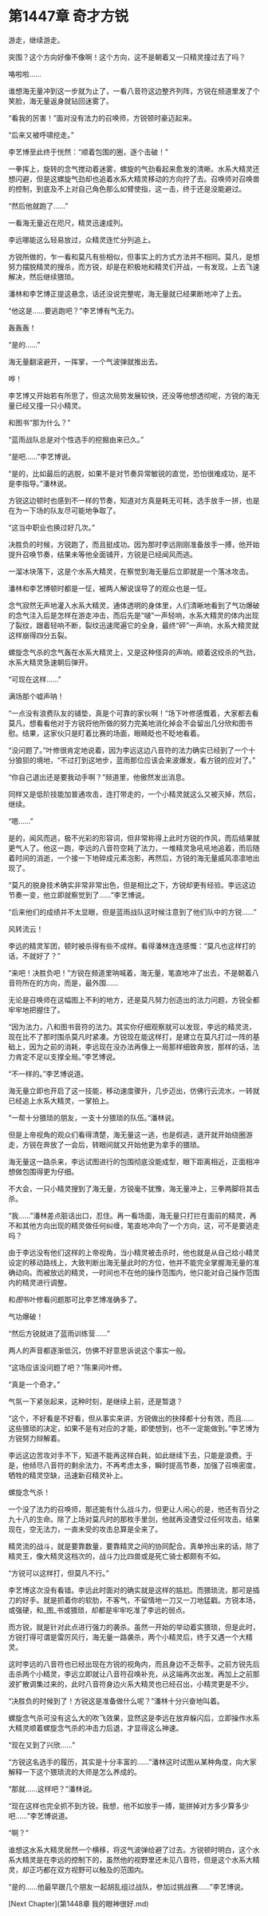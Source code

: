 # 第1447章 奇才方锐

游走，继续游走。

突围？这个方向好像不像啊！这个方向，这不是朝着又一只精灵撞过去了吗？

咯啦啦……

谁想海无量冲到这一步就为止了，一看八音符这边整齐列阵，方锐在频道里发了个笑脸，海无量返身就钻回迷雾了。

“看我的厉害！”面对没有法力的召唤师，方锐顿时豪迈起来。

“后来又被呼啸挖走。”

李艺博至此终于恍然：“顺着包围的圈，逐个击破！”

一拳挥上，旋转的念气搅动着迷雾，螺旋的气劲看起来愈发的清晰。水系大精灵还想闪避，但是这螺旋气劲却也追着水系大精灵移动的方向拧了去。召唤师对召唤兽的控制，到底及不上对自己角色那么如臂使指，这一击，终于还是没能避过。

“然后他就跑了……”

一看海无量近在咫尺，精灵迅速成列。

李远哪能这么轻易放过，众精灵连忙分列追上。

方锐所做的，乍一看和莫凡有些相似，但事实上的方式方法并不相同。莫凡，是想努力摆脱精灵的搜杀，而方锐，却是在积极地和精灵们开战，一有发现，上去飞速解决，然后继续猥琐。

潘林和李艺博正提这悬念，话还没说完整呢，海无量就已经果断地冲了上去。

“他这是……要逃跑吧？”李艺博有气无力。

轰轰轰！

“是的……”

海无量翻滚避开，一挥掌，一个气波弹就推出去。

哗！

李艺博又开始若有所思了，但这次局势发展较快，还没等他想透彻呢，方锐的海无量已经又撞一只小精灵。

和图书“那为什么？”

“蓝雨战队总是对个性选手的挖掘由来已久。”

“是吧……”李艺博说。

“是的，比如最后的逃脱，如果不是对节奏异常敏锐的直觉，恐怕很难成功，是不是李指导。”潘林说。

方锐这边顿时也感到不一样的节奏，知道对方真是耗无可耗，选手放手一拼，也是在为一下场的队友尽可能地争取了。

“这当中职业也换过好几次。”

决胜负的时候，方锐跑了，而且挺成功。因为那时李远刚刚准备放手一搏，他开始提升召唤节奏，结果未等他全面铺开，方锐是已经闻风而逃。

一溜冰块落下，这是个水系大精灵，在察觉到海无量后立即就是一个落冰攻击。

潘林和李艺博顿时都是一怔，被两人解说误导了的观众也是一怔。

念气寂然无声地灌入水系大精灵，通体透明的身体里，人们清晰地看到了气功爆破的念气注入后是怎样在游走冲击，而后先是“啵”一声轻响，水系大精灵的体内出现了裂纹，跟着轻响不断，裂纹迅速爬遍它的全身，最终“砰”一声响，水系大精灵就这样崩得四分五裂。

螺旋念气杀的念气轰在水系大精灵上，又是这种怪异的声响。顺着这绞杀的气劲，水系大精灵急速朝后弹开。

“可现在这样……”

满场那个嘘声呐！

“一点没有浪费队友的铺垫，真是个可靠的家伙啊！”场下叶修感慨着，大家都去看莫凡，想看看他对于方锐将他所做的努力完美地消化掉会不会留出几分欣和图书慰。结果，这家伙只是盯着比赛的场面，眼睛眨也不眨地看着。

“没问题了。”叶修很肯定地说着，因为李远这边八音符的法力确实已经到了一个十分狼狈的境地，“不过打到这地步，蓝雨那位应该会来波爆发，看方锐的应对了。”

“你自己退出还是要我动手啊？”频道里，他傲然发出消息。

同样又是低阶技能加普通攻击，连打带走的，一个小精灵就这么又被灭掉，然后，继续。

“嗯……”

是的，闻风而逃，极不光彩的形容词，但非常称得上此时方锐的作风，而后结果就更气人了。他这一跑，李远的八音符空耗了法力，一堆精灵急吼吼地追着，而后随着时间的消逝，一个接一下地碎成元素泡影，再然后，方锐的海无量威风凛凛地出现了。

“莫凡的脱身技术确实非常非常出色，但是相比之下，方锐却更有经验。李远这边节奏一变，他立即就察觉到了……”李艺博说。

“后来他们的成绩并不太显眼，但是蓝雨战队这时候注意到了他们队中的方锐……”

风转流云！

李远的精灵军团，顿时被杀得有些不成样。看得潘林连连感慨：“莫凡也这样打的话，不就好了？”

“来吧！决胜负吧！”方锐在频道里呐喊着，海无量，笔直地冲了出去，不是朝着八音符所在的方向，而是，最外围……

无论是召唤师在这幅图上不利的地方，还是莫凡努力创造出的法力问题，方锐全都牢牢地把握住了。

“因为法力，八和图书音符的法力。其实你仔细观察就可以发现，李远的精灵流，现在比不了那时围杀莫凡时紧凑。方锐现在能这样打，是建立在莫凡打过一阵的基础上，因为之前的消耗，李远现在没办法再像上一局那样细致奔放，那样的话，法力肯定不足以支撑全局。”李艺博说。

“不一样的。”李艺博说道。

海无量立即也开启了这一技能，移动速度骤升，几步迈出，仿佛行云流水，一转就已经追上水系大精灵，一掌拍上。

“一帮十分猥琐的朋友，一支十分猥琐的队伍。”潘林说。

但是上帝视角的观众们看得清楚，海无量这一逃，也是假逃，退开就开始绕圈游走，方锐在奔放了一会后，转眼间就又开始他更为拿手的猥琐。

海无量这一路杀来，李远试图进行的包围彻底没能成型，眼下距离相近，正面相冲想做包围得更为仔细。

不大会，一只小精灵搜到了海无量，方锐毫不犹豫，海无量冲上，三拳两脚将其击杀。

“我……”潘林差点脏话出口，忍住。再一看场面，海无量只打拦在面前的精灵，再不和其他方向出现的精灵做任何纠缠，笔直地冲向了一个方向，这，可不是要逃走吗？

由于李远没有他们这样的上帝视角，当小精灵被击杀时，他也就是从自己给小精灵设定的移动路线上，大致判断出海无量此时的方位，他并不能完全掌握海无量的准确动向。而被放远的精灵，一时间也不在他的操作范围内，他只能对自己操作范围内的精灵进行调整。

和*图*书叶修看问题那可比李艺博准确多了。

气功爆破！

“然后方锐就进了蓝雨训练营……”

两人的声音都逐渐低沉，仿佛不好意思诉说这个事实一般。

“这场应该没问题了吧？”陈果问叶修。

“真是一个奇才。”

气氛一下紧张起来，这种时刻，是继续上前，还是暂退？

“这个，不好看是不好看，但从事实来讲，方锐做出的抉择都十分有效，而且……这些猥琐的决定，如果不是有对应的才能，即使想到，也不一定能做到。”李艺博为方锐努力辩解着。

李远这边苦攻对手不下，知道不能再这样白耗，如此继续下去，只能是浪费。于是，他倾尽八音符的剩余法力，不再考虑太多，瞬时提高节奏，加强了召唤密度，牺牲的精灵空缺，迅速新召精灵补上。

螺旋念气杀！

一个没了法力的召唤师，那还能有什么战斗力，但更让人闹心的是，他还有百分之九十八的生命。除了上场对莫凡时的那枚手里剑，他就再没遭受过任何攻击。结果现在，空无法力，一直未受的攻击总算是全来了。

精灵流的战斗，就是要靠数量，要靠精灵之间的协同配合。真单拎出来的话，除了精灵王，像大精灵这档次的，战斗力比四兽或是死亡骑士都颇有不如。

“方锐可以这样打，但莫凡不行。”

李艺博这次没有看错。李远此时面对的确实就是这样的尴尬。而猥琐流，那可是插刀的好手。就是抓着你的软肋，不客气，不留情地一刀又一刀地猛戳。方锐本场，或强硬，和_图_书或猥琐，却都是牢牢吃准了李远的弱点。

而方锐，就是针对此点进行强力的袭杀。虽然一开始的举动着实猥琐，但是此时，方锐打得可谓是雷厉风行，海无量一路袭杀，两个小精灵后，终于又遇一个大精灵。

这时李远的八音符也已经出现在方锐的视角内，而且身边不乏帮手。之前方锐先后击杀两个小精灵，李远立即就让八音符召唤补充，从这端再次出发。再加上之前那波扩散调集过来的，此时八音符身边火系大精灵也已经召出，小精灵更是不少。

“决胜负的时候到了！方锐这是准备做什么呢？”潘林十分兴奋地叫着。

螺旋念气杀可没有这么大的吹飞效果，显然这是李远在放弃躲闪后，立即操作水系大精灵顺着螺旋念气杀的冲击力后退，才显得这么神速。

“现在又到了兴欣……”

“方锐这名选手的履历，其实是十分丰富的……”潘林这时试图从某种角度，向大家解释一下这个猥琐流的大师是怎么养成的。

“那就……这样吧？”潘林说。

“现在这样也完全抓不到方锐，我想，他不如放手一搏，能拼掉对方多少算多少吧……”李艺博说道。

“啊？”

谁想这水系大精灵居然一个横移，将这气波弹给避了过去。方锐顿时明白，这个水系大精灵是在李远的控制下的，虽然他的视野里还未见八音符，但是这个水系大精灵，却正巧都在双方视野可以触及的范围内。

“是的……他最早跟几个朋友一起胡乱组过战队，参加过挑战赛……”李艺博说。



[Next Chapter](第1448章 我的眼神很好.md)